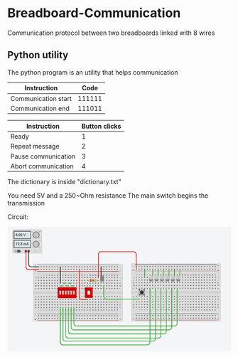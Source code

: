 # Breadboard-Communication

Communication protocol between two breadboards linked with 8 wires

## Python utility
The python program is an utility that helps communication

| Instruction | Code |
| ------------- | ------------- |
| Communication start  | 111111 |
| Communication end  | 111011 |

| Instruction | Button clicks|
| ------------- | ------------- |
| Ready | 1 |
| Repeat message | 2 |
| Pause communication | 3 |
| Abort communication | 4 |

The dictionary is inside "dictionary.txt"

You need 5V and a 250~Ohm resistance
The main switch begins the transmission

Circuit:




![circuit](https://github.com/Agente3z/Breadboard-Communication/blob/main/img1.png?raw=true)
